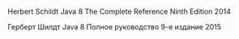 Herbert Schildt
Java 8
The Complete Reference
Ninth Edition
2014

Герберт Шилдт
Java 8
Полное руководство
9-е издание
2015
